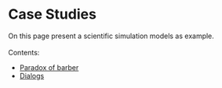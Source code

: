 <h1 id="case_studies">Case Studies</h1>
On this page present a scientific simulation models as example.<br/><br/>
Contents:<br/>
<ul>
  <li><a href="#paradox-of-barber">Paradox of barber</a></li>
  <li><a href="case_studies/dialogs">Dialogs</a></li>
</ul>
